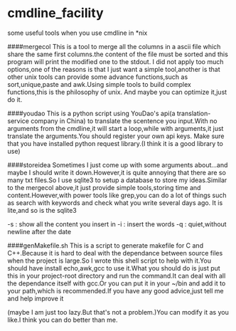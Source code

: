 # cmdline_facility
some useful tools when you use cmdline in *nix

####mergecol
This is a tool to merge all the columns in a ascii file which share the same first columns.the content of the file must be sorted and this program will print the modified one to the stdout.
I did not apply too much options,one of the reasons is that I just want a simple tool,another is that other unix tools can provide some advance functions,such as sort,unique,paste and awk.Using simple tools to build complex functions,this is the philosophy of unix.
And maybe you can optimize it,just do it.

####youdao
This is a python script using YouDao's api(a translation-service company in China) to translate the scentence you input.With no arguments from the cmdline,it will start a loop,while with arguments,it just translate the arguments.You should register your own api keys.
Make sure that you have installed python request library.(I think it is a good library to use)

####storeidea
Sometimes I just come up with some arguments about...and maybe I should write it down.However,it is quite annoying that there are so many txt files.So I use sqlite3 to setup a database to store my ideas.Similar to the mergecol above,it just provide simple tools,storing time and content.However,with power tools like grep,you can do a lot of things such as search with keywords and check what you write several days ago.
It is lite,and so is the sqlite3

-s : show all the content you insert in
-i : insert the words
-q : quiet,without newline after the date

####genMakefile.sh
This is a script to generate makefile for C and C++.Because it is hard to deal with the dependance between source files when the project is large.So I wrote this shell script to help with it.You should have install echo,awk,gcc to use it.What you should do is just put this in your project-root directory and run the command.It can deal with all the dependance itself with gcc.Or you can put it in your ~/bin and add it to your path,which is recommended.If you have any good advice,just tell me and
help improve it

(maybe I am just too lazy.But that's not a problem.)You can modify it as you like.I think you can do better than me.
